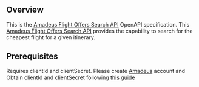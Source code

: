 ## Overview

This is the [Amadeus Flight Offers Search API](https://developers.amadeus.com/self-service/category/air/api-doc/flight-offers-search) OpenAPI specification.  This [Amadeus Flight Offers Search API](https://developers.amadeus.com/) provides the capability to search for the cheapest flight for a given itinerary.
## Prerequisites

 Requires clientId and clientSecret.  Please create [Amadeus](https://developers.amadeus.com/register) account and Obtain clientId and clientSecret following [this guide](https://developers.amadeus.com/get-started/get-started-with-self-service-apis-335)
